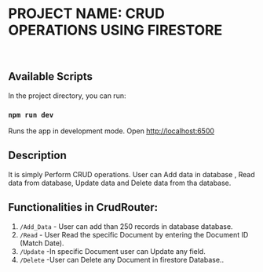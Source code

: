 # PROJECT NAME: CRUD OPERATIONS USING FIRESTORE

<br>

## Available Scripts

In the project directory, you can run:

### `npm run dev`

Runs the app in development mode.
Open [http://localhost:6500](http://localhost:6500)

## Description

It is simply Perform CRUD operations. User can Add data in database , Read data from database, Update data and Delete data from tha database.

## Functionalities in CrudRouter:

1. `/Add_Data` - User can add than 250 records in database database.
2. `/Read` - User Read the specific Document by entering the Document ID (Match Date).
3. `/Update` -In specific Document user can Update any field.
4. `/Delete` -User can Delete any Document in firestore Database..
